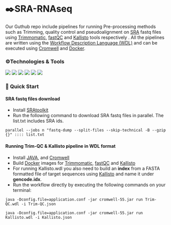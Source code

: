  # ✒️SRA-RNAseq


Our Guthub repo include pipelines for running Pre-processing methods such as Trimming, quality control and pseudoalignment on [SRA]( https://www.ncbi.nlm.nih.gov/sra) fastq files using [Trimmomatic](https://github.com/usadellab/Trimmomatic), [fastQC](https://github.com/s-andrews/FastQC) and [Kallisto](https://github.com/pachterlab/kallisto) tools respectively .
All the pipelines are written 
using the [Workflow Description Language (WDL)](https://github.com/openwdl/wdl) and can be executed using 
[Cromwell](https://github.com/broadinstitute/cromwell) and [Docker](https://www.docker.com/). 




### ⚙️Technologies & Tools


![](https://img.shields.io/badge/OS-Linux-informational?style=flat&logo=<#FF6000>&logoColor=white&color=2bbc8a)
![](https://img.shields.io/badge/Shell-Bash-informational?style=flat&logo=<#FF6000>&logoColor=white&color=2bbc8a)
![](https://img.shields.io/badge/Code-JavaScript-informational?style=flat&logo=<#FF6000>&logoColor=white&color=2bbc8a)
![](https://img.shields.io/badge/Tools-Docker-informational?style=flat&logo=<LOGO_NAME>&logoColor=white&color=2bbc8a)
![](https://img.shields.io/badge/Tools-Cromwell-informational?style=flat&logo=<LOGO_NAME>&logoColor=white&color=2bbc8a)
![](https://img.shields.io/badge/Tools-SRAtoolkit-informational?style=flat&logo=<LOGO_NAME>&logoColor=white&color=2bbc8a)


### 🔗 Quick Start

#### SRA fastq files download
* Install [SRAtoolkit](http://www.sthda.com/english/wiki/install-sra-toolkit)
* Run the following command to download SRA fastq files in parallel. The list.txt includes SRA ids. 

`parallel --jobs n "fastq-dump --split-files --skip-technical -B --gzip {}" :::: list.txt`


#### Running Trim-QC & Kallisto pipeline in WDL format
* Install [JAVA](https://www.java.com/en/download/), and [Cromwell](https://github.com/broadinstitute/cromwell) 
* Build [Docker](https://www.docker.com/) images for [Trimmomatic](https://github.com/usadellab/Trimmomatic), [fastQC](https://github.com/s-andrews/FastQC) and [Kallisto](https://github.com/pachterlab/kallisto) 
* For running Kallisto.wdl you also need to build an **index** from a FASTA formatted file of target sequences using [Kallisto](https://github.com/pachterlab/kallisto) and name it under **gencode.idx**. 
* Run the workflow directly by executing the following commands on your terminal:

`java -Dconfig.file=application.conf -jar cromwell-55.jar run Trim-QC.wdl -i Trim-QC.json` 

`java -Dconfig.file=application.conf -jar cromwell-55.jar run Kallisto.wdl -i Kallisto.json` 
 
 
